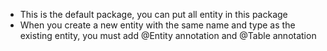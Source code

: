 - This is the default package, you can put all entity in this package
- When you create a new entity with the same name and type as the existing entity, you must add @Entity annotation and @Table annotation